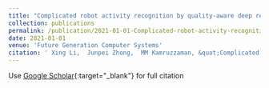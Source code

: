 ```yaml
---
title: "Complicated robot activity recognition by quality-aware deep reinforcement learning"
collection: publications
permalink: /publication/2021-01-01-Complicated-robot-activity-recognition-by-quality-aware-deep-reinforcement-learning
date: 2021-01-01
venue: 'Future Generation Computer Systems'
citation: ' Xing Li,  Junpei Zhong,  MM Kamruzzaman, &quot;Complicated robot activity recognition by quality-aware deep reinforcement learning.&quot; Future Generation Computer Systems, 2021.'
---
```

Use [Google Scholar](https://scholar.google.com/scholar?q=Complicated+robot+activity+recognition+by+quality+aware+deep+reinforcement+learning){:target="_blank"} for full citation